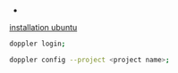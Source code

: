 - 
[installation ubuntu](https://docs.doppler.com/docs/install-cli)

```bash
doppler login;
```

```bash
doppler config --project <project name>;
```